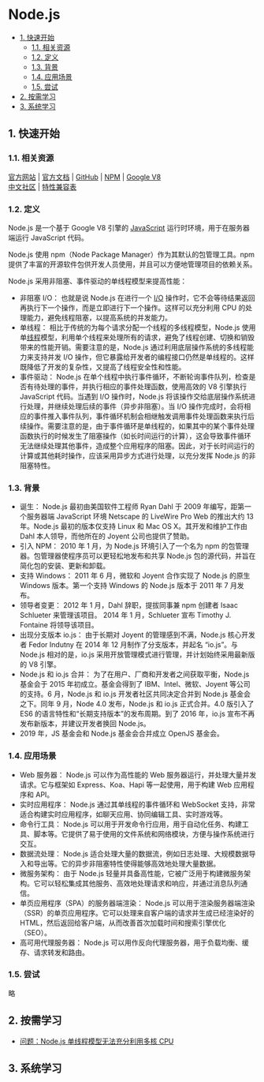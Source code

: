 # Node.js<!-- omit in toc -->

- [1. 快速开始](#1-快速开始)
  - [1.1. 相关资源](#11-相关资源)
  - [1.2. 定义](#12-定义)
  - [1.3. 背景](#13-背景)
  - [1.4. 应用场景](#14-应用场景)
  - [1.5. 尝试](#15-尝试)
- [2. 按需学习](#2-按需学习)
- [3. 系统学习](#3-系统学习)

## 1. 快速开始

### 1.1. 相关资源

[官方网站](https://nodejs.org) | [官方文档](https://nodejs.org/zh-cn/docs) | [GitHub](https://github.com/nodejs) | [NPM](https://www.npmjs.com) | [Google V8](https://v8.dev)  
[中文社区](https://cnodejs.org) | [特性兼容表](https://node.green)

### 1.2. 定义

Node.js 是一个基于 Google V8 引擎的 [JavaScript](../../web-front-end-dev/JavaScript) 运行时环境，用于在服务器端运行 JavaScript 代码。

Node.js 使用 npm（Node Package Manager）作为其默认的包管理工具。npm 提供了丰富的开源软件包供开发人员使用，并且可以方便地管理项目的依赖关系。

Node.js 采用非阻塞、事件驱动的单线程模型来提高性能：

- 非阻塞 I/O： 也就是说 Node.js 在进行一个 [I/O](../../glossary/IO.md) 操作时，它不会等待结果返回再执行下一个操作，而是立即进行下一个操作。这样可以充分利用 CPU 的处理能力，避免线程阻塞，以提高系统的并发能力。
- 单线程： 相比于传统的为每个请求分配一个线程的多线程模型，Node.js 使用单[线程](../../glossary/进程与线程.md)模型，利用单个线程来处理所有的请求，避免了线程创建、切换和销毁带来的性能开销。需要注意的是，Node.js 通过利用底层操作系统的多线程能力来支持并发 I/O 操作，但它暴露给开发者的编程接口仍然是单线程的。这样既降低了开发的复杂性，又提高了线程安全性和性能。
- 事件驱动： Node.js 在单个线程中执行事件循环，不断轮询事件队列，检查是否有待处理的事件，并执行相应的事件处理函数，使用高效的 V8 引擎执行 JavaScript 代码。当遇到 I/O 操作时，Node.js 将该操作交给底层操作系统进行处理，并继续处理后续的事件（异步非阻塞）。当 I/O 操作完成时，会将相应的事件推入事件队列，事件循环机制会相继触发调用事件处理函数来执行后续操作。需要注意的是，由于事件循环是单线程的，如果其中的某个事件处理函数执行的时候发生了阻塞操作（如长时间运行的计算），这会导致事件循环无法继续处理其他事件，造成整个应用程序的阻塞。因此，对于长时间运行的计算或其他耗时操作，应该采用异步方式进行处理，以充分发挥 Node.js 的非阻塞特性。

### 1.3. 背景

- 诞生： Node.js 最初由美国软件工程师 Ryan Dahl 于 2009 年编写，距第一个服务器端 JavaScript 环境 Netscape 的 LiveWire Pro Web 的推出大约 13 年。Node.js 最初的版本仅支持 Linux 和 Mac OS X。其开发和维护工作由 Dahl 本人领导，而他所在的 Joyent 公司也提供了赞助。
- 引入 NPM： 2010 年 1 月，为 Node.js 环境引入了一个名为 npm 的包管理器。包管理器使程序员可以更轻松地发布和共享 Node.js 包的源代码，并旨在简化包的安装、更新和卸载。
- 支持 Windows： 2011 年 6 月，微软和 Joyent 合作实现了 Node.js 的原生 Windows 版本。第一个支持 Windows 的 Node.js 版本于 2011 年 7 月发布。
- 领导者变更： 2012 年 1 月，Dahl 辞职，提拔同事兼 npm 创建者 Isaac Schlueter 来管理该项目。 2014 年 1 月，Schlueter 宣布 Timothy J. Fontaine 将领导该项目。
- 出现分支版本 io.js： 由于长期对 Joyent 的管理感到不满，Node.js 核心开发者 Fedor Indutny 在 2014 年 12 月制作了分支版本，并起名 “io.js”。与 Node.js 相对的是，io.js 采用开放管理模式进行管理，并计划始终采用最新版的 V8 引擎。
- Node.js 和 io.js 合并： 为了在用户、厂商和开发者之间获取平衡，Node.js 基金会于 2015 年初成立。基金会得到了 IBM、Intel、微软、Joyent 等公司的支持。6 月，Node.js 和 io.js 开发者社区共同决定合并到 Node.js 基金会之下。同年 9 月，Node 4.0 发布，Node.js 和 io.js 正式合并。4.0 版引入了 ES6 的语言特性和“长期支持版本”的发布周期。到了 2016 年，io.js 宣布不再发布新版本，并建议开发者换回 Node.js。
- 2019 年，JS 基金会和 Node.js 基金会合并成立 OpenJS 基金会。

### 1.4. 应用场景

- Web 服务器： Node.js 可以作为高性能的 Web 服务器运行，并处理大量并发请求。它与框架如 Express、Koa、Hapi 等一起使用，用于构建 Web 应用程序和 API。
- 实时应用程序： Node.js 通过其单线程的事件循环和 WebSocket 支持，非常适合构建实时应用程序，如聊天应用、协同编辑工具、实时游戏等。
- 命令行工具： Node.js 可以用于开发命令行应用，用于自动化任务、构建工具、脚本等。它提供了易于使用的文件系统和网络模块，方便与操作系统进行交互。
- 数据流处理： Node.js 适合处理大量的数据流，例如日志处理、大规模数据导入和导出等。它的异步非阻塞特性使得能够高效地处理大量数据。
- 微服务架构： 由于 Node.js 轻量并具备高性能，它被广泛用于构建微服务架构。它可以轻松集成其他服务、高效地处理请求和响应，并通过消息队列通信。
- 单页应用程序（SPA）的服务器端渲染： Node.js 可以用于渲染服务器端渲染（SSR）的单页应用程序。它可以处理来自客户端的请求并生成已经渲染好的 HTML，然后返回给客户端，从而改善首次加载时间和搜索引擎优化（SEO）。
- 高可用代理服务器： Node.js 可以用作反向代理服务器，用于负载均衡、缓存、请求转发和路由。

### 1.5. 尝试

略

## 2. 按需学习

- [问题：Node.js 单线程模型无法充分利用多核 CPU](on-demand/Nodejs单线程模型无法充分利用多核CPU.md)

## 3. 系统学习
